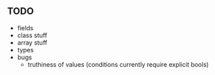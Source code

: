 

## TODO

- fields
- class stuff
- array stuff
- types
- bugs
    - truthiness of values (conditions currently require explicit bools)

